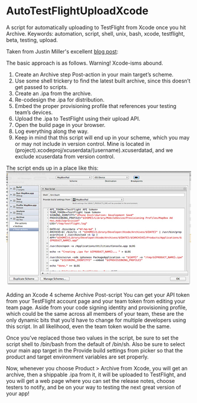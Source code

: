 AutoTestFlightUploadXcode
=========================

A script for automatically uploading to TestFlight from Xcode once you hit Archive.
Keywords: automation, script, shell, unix, bash, xcode, testflight, beta, testing, upload.

Taken from Justin Miller's excellent [blog post](http://developmentseed.org/blog/2011/sep/02/automating-development-uploads-testflight-xcode/):

The basic approach is as follows. Warning! Xcode-isms abound.

 1. Create an Archive step Post-action in your main target’s scheme.
 2. Use some shell trickery to find the latest built archive, since this doesn’t get passed to scripts.
 3. Create an .ipa from the archive.
 4. Re-codesign the .ipa for distribution.
 5. Embed the proper provisioning profile that references your testing team’s devices.
 6. Upload the .ipa to TestFlight using their upload API.
 7. Open the build page in your browser.
 8. Log everything along the way.
 9. Keep in mind that this script will end up in your scheme, which you may or may not include in version control. Mine is located in (project).xcodeproj/xcuserdata/(username).xcuserdatad, and we exclude xcuserdata from version control.

The script ends up in a place like this:
![Xcode Scheme Post-Actions Screenshot](/screenshot.jpg "Xcode Scheme Post-Actions Screenshot")

Adding an Xcode 4 scheme Archive Post-script
You can get your API token from your TestFlight account page and your team token from editing your team page. Aside from your code signing identity and provisioning profile, which could be the same across all members of your team, these are the only dynamic bits that you’d have to change for multiple developers using this script. In all likelihood, even the team token would be the same.

Once you’ve replaced those two values in the script, be sure to set the script shell to /bin/bash from the default of /bin/sh. Also be sure to select your main app target in the Provide build settings from picker so that the product and target environment variables are set properly.

Now, whenever you choose Product > Archive from Xcode, you will get an archive, then a shippable .ipa from it, it will be uploaded to TestFlight, and you will get a web page where you can set the release notes, choose testers to notify, and be on your way to testing the next great version of your app!
